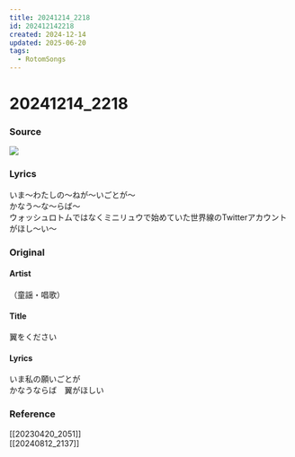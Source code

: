 ```yaml
---
title: 20241214_2218
id: 202412142218
created: 2024-12-14
updated: 2025-06-20
tags:
  - RotomSongs
---
```

# 20241214_2218

### Source

![](https://x.com/Starlystrongest/status/1857050366073815104)

### Lyrics

いま〜わたしの〜ねが〜いごとが〜  
かなう〜な〜らば〜  
ウォッシュロトムではなくミニリュウで始めていた世界線のTwitterアカウントがほし〜い〜  

### Original

#### Artist

（童謡・唱歌）

#### Title

翼をください

#### Lyrics

いま私の願いごとが  
かなうならば　翼がほしい  

### Reference  

[[20230420_2051]]  
[[20240812_2137]]